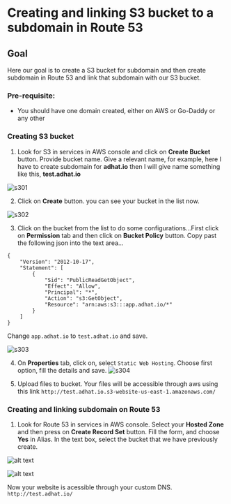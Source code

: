 # Creating and linking S3 bucket to a subdomain in Route 53

## Goal

Here our goal is to create a S3 bucket for subdomain and then create subdomain in Route 53 and link that subdomain with our S3 bucket.

### Pre-requisite: 
- You should have one domain created, either on AWS or Go-Daddy or any other 


### Creating S3 bucket

1. Look for S3 in services in AWS console and click on **Create Bucket** button. Provide bucket name. Give a relevant name, for example, here I have to create subdomain for **adhat.io** then I will give name something like this, **test.adhat.io**

![s301](https://github.com/hypermine-bc/research/blob/master/aws/subdom-s3-route53/s301.png)

2. Click on **Create** button. you can see your bucket in the list now.

![s302](https://github.com/hypermine-bc/research/blob/master/aws/subdom-s3-route53/s302.png)

3. Click on the bucket from the list to do some configurations...First click on **Permission** tab and then click on **Bucket Policy** button. Copy past the following json into the text area...

```
{
    "Version": "2012-10-17",
    "Statement": [
        {
            "Sid": "PublicReadGetObject",
            "Effect": "Allow",
            "Principal": "*",
            "Action": "s3:GetObject",
            "Resource": "arn:aws:s3:::app.adhat.io/*"
        }
    ]
}
```

Change `app.adhat.io` to `test.adhat.io` and save.

![s303](https://github.com/hypermine-bc/research/blob/master/aws/subdom-s3-route53/s3003.png)

4. On **Properties** tab, click on, select `Static Web Hosting`. Choose first option, fill the details and save.
![s304](https://github.com/hypermine-bc/research/blob/master/aws/subdom-s3-route53/s305.png)

5. Upload files to bucket. Your files will be accessible through aws using this link `http://test.adhat.io.s3-website-us-east-1.amazonaws.com/` 

### Creating and linking subdomain on Route 53

1. Look for Route 53 in services in AWS console. Select your **Hosted Zone** and then press on **Create Record Set** button. Fill the form, and choose **Yes** in Alias. In the text box, select the bucket that we have previously create.

![alt text](https://github.com/hypermine-bc/research/blob/master/aws/subdom-s3-route53/route01.png)

![alt text](https://github.com/hypermine-bc/research/blob/master/aws/subdom-s3-route53/route02.png)

Now your website is acessible through your custom DNS. `http://test.adhat.io/`

